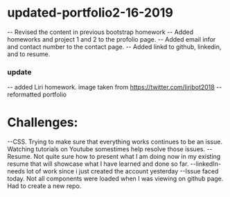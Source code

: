 # updated-portfolio2-16-2019
-- Revised the content in previous bootstrap homework
-- Added homeworks and project 1 and 2 to the profolio page.
-- Added email infor and contact number to the contact page.
-- Added linkd to github, linkedin, and to resume. 
### update
-- added Liri homework. image taken from https://twitter.com/liribot2018
-- reformatted portfolio

# Challenges:
--CSS. Trying to make sure that everything works continues to be an issue. Watching tutorials on Youtube somestimes help resolve those issues.
--Resume. Not quite sure how to present what I am doing now in my existing resume that will showcase what I have learned and done so far.
--linkedIn- needs lot of work since i just created the account yesterday
--Issue faced today. Not all components were loaded when I was viewing on github page. Had to create a new repo.
